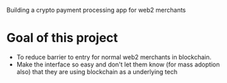Building a crypto payment processing app for web2 merchants

# Goal of this project

-   To reduce barrier to entry for normal web2 merchants in blockchain.
-   Make the interface so easy and don't let them know (for mass adoption also) that they are using blockchain as a underlying tech
